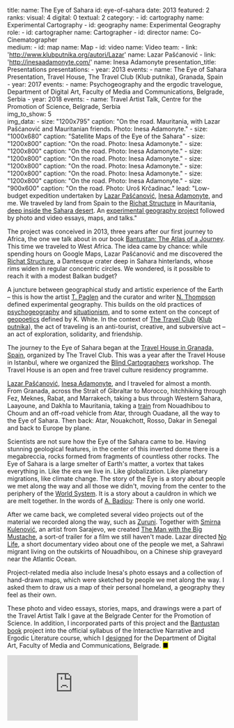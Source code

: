 title: 
    name: The Eye of Sahara
id: eye-of-sahara
date: 2013
featured: 2
ranks:
    visual: 4
    digital: 0
    textual: 2
category: 
    - id: cartography
      name: Experimental Cartography
    - id: geography
      name: Experimental Geography
role:
    - id: cartographer
      name: Cartographer
    - id: director
      name: Co-Cinematographer   
medium:
    - id: map
      name: Map
    - id: video
      name: Video
team:
    - link: 'http://www.klubputnika.org/autori/Lazar'
      name: Lazar Pašćanović
    - link: 'http://inesaadamonyte.com/'
      name: Inesa Adamonyte
presentation_title: Presentations
presentations:
    - year: 2013
      events:
        - name: <span class='italic-style'>The Eye of Sahara Presentation</span>, Travel House, The Travel Club (Klub putnika), Granada, Spain
    - year: 2017
      events:
        - name: <span class='italic-style'>Psychogeography and the ergodic travelogue</span>, Department of Digital Art, Faculty of Media and Communications, Belgrade, Serbia
    - year: 2018
      events:
        - name: <span class='italic-style'>Travel Artist Talk</span>, Centre for the Promotion of Science, Belgrade, Serbia    
img_to_show: 5       
img_data:
    - size: "1200x795"
      caption: "On the road. Mauritania, with Lazar Pašćanović and Mauritanian friends. Photo: Inesa Adamonyte."
    - size: "1000x680"
      caption: "Satellite Maps of the Eye of the Sahara"
    - size: "1200x800"
      caption: "On the road. Photo: Inesa Adamonyte."
    - size: "1200x800"
      caption: "On the road. Photo: Inesa Adamonyte."
    - size: "1200x800"
      caption: "On the road. Photo: Inesa Adamonyte."
    - size: "1200x800"
      caption: "On the road. Photo: Inesa Adamonyte."
    - size: "1200x800"
      caption: "On the road. Photo: Inesa Adamonyte."
    - size: "1200x800"
      caption: "On the road. Photo: Inesa Adamonyte."
    - size: "900x600"
      caption: "On the road. Photo: Uroš Krčadinac."
lead: "Low-budget expedition undertaken by <a href='' target='_blank'>Lazar Pašćanović</a>, <a href='http://inesaadamonyte.com/' target='_blank'>Inesa Adamonyte</a>, and me. We traveled by land from Spain to the <a href='https://en.wikipedia.org/wiki/Richat_Structure' target='_blank'>Richat Structure</a> in Mauritania, <a href='https://www.google.rs/maps/search/Eye+of+the+Sahara,+Ouadane,+Adrar,+Mauritania/@21.1165301,-11.5521239,93589m/data=!3m1!1e3?hl=en' target='_blanl'>deep inside the Sahara desert</a>. An <a href='/work/projects/category/geography'>experimental geography project</a> followed by photo and video essays, maps, and talks."

The project was conceived in 2013, three years after our first journey to Africa, the one we talk about in our book <a href='/work/projects/bantustan-book'><span class='italic-style'>Bantustan: The Atlas of a Journey</span></a>. This time we traveled to West Africa. The idea came by chance: while spending hours on Google Maps, Lazar Pašćanović and me discovered the <a href='https://www.google.rs/maps/search/Eye+of+the+Sahara,+Ouadane,+Adrar,+Mauritania/@21.1165301,-11.5521239,93589m/data=!3m1!1e3?hl=en' target='_blank'>Richat Structure</a>, a Dantesque crater deep in Sahara hinterlands, whose rims widen in regular concentric circles. We wondered, is it possible to reach it with a modest Balkan budget?

A juncture between geographical study and artistic experience of the Earth – this is how the artist <a href='https://brooklynrail.org/2009/03/express/experimental-geography-from-cultural-production-to-the-production-of-space' target='_blank'>T. Paglen</a> and the curator and writer <a href='https://www.natothompson.com/' target='_blank'>N. Thompson</a> defined <span class='italic-style'>experimental geography</span>. This builds on the old practices of <a href='https://en.wikipedia.org/wiki/Psychogeography' target='_blank'>psychogeography</a> and <a href='https://en.wikipedia.org/wiki/Situationist_International' target='_blank'>situationism</a>, and to some extent on the concept of <a href='http://www.geopoetics.org.uk/what-is-geopoetics/kenneth-white/' target='_blank'><span class='italic-style'>geopoetics</span></a> defined by K. White. In the context of <a href='http://www.thetravelclub.org/about-the-club' target='_blank'>The Travel Club</a> (<a href='http://www.klubputnika.org/o-klub-putnika' target='_blank'>Klub putnika</a>), the act of traveling is an anti-tourist, creative, and subversive act – an act of exploration, solidarity, and friendship.

The journey to the Eye of Sahara began at the <a href='http://www.thetravelclub.org/travel-house/granada' target='_blank'>Travel House in Granada, Spain</a>, organized by The Travel Club. This was a year after the Travel House in Istanbul, where we organized the <a href='/work/projects/blind-cartographers-workshop'><span class='italic-style'>Blind Cartographers</span></a> workshop. The Travel House is an open and free travel culture residency programme.

<a href='http://www.klubputnika.org/autori/Lazar' target='_blank'>Lazar Pašćanović</a>, <a href='http://inesaadamonyte.com/' target='_blank'>Inesa Adamonyte</a>, and I traveled for almost a month. From Granada, across the Strait of Gibraltar to Morocco, hitchhiking through Fez, Meknes, Rabat, and Marrakech, taking a bus through Western Sahara, Laayoune, and Dakhla to Mauritania, taking a <a href='https://www.aljazeera.com/indepth/inpictures/2016/03/iron-trains-mauritania-160308070717874.html' target='_blank'>train</a> from Nouadhibou to Choum and an off-road vehicle from Atar, through Ouadane, all the way to the Eye of Sahara. Then back: Atar, Nouakchott, Rosso, Dakar in Senegal and back to Europe by plane.

Scientists are not sure how the Eye of the Sahara came to be. Having stunning geological features, in the center of this inverted dome there is a <span class='italic-style'>megabreccia</span>, rocks formed from fragments of countless other rocks. The Eye of Sahara is a large smelter of Earth's matter, a vortex that takes everything in. Like the era we live in. Like globalization. Like planetary migrations, like climate change. The story of the Eye is a story about people we met along the way and all those we didn't, moving from the center to the periphery of the <a href='https://en.wikipedia.org/wiki/World-systems_theory' target='_blank'>World System</a>. It is a story about a cauldron in which we are melt together. In the words of <a href='https://link.springer.com/article/10.1057/cpt.2011.2' target='_blank'>A. Badiou</a>: <span class='italic-style'>There is only one world</span>.

After we came back, we completed several video projects out of the material we recorded along the way, such as <a href='https://www.youtube.com/watch?v=j7Gjfm9PjH0' target='_blank'><span class='italic-style'>Zuruni</span></a>. Together with <a href='https://smi-smi.com/' target='_blank'>Smirna Kulenović</a>, an artist from Sarajevo, we created <a href='https://www.youtube.com/watch?v=0w4IaBZ4mQc' target='_blank'><span class='italic-style'>The Man with the Big Mustache</span></a>, a sort-of trailer for a film we still haven't made. Lazar directed <a href='https://www.youtube.com/watch?v=KGsZrtQYOmg' target='_blank'><span class='italic-style'>No Life</span></a>, a short documentary video about one of the people we met, a Sahrawi migrant living on the outskirts of Nouadhibou, on a Chinese ship graveyard near the Atlantic Ocean.

Project-related media also include Inesa's photo essays and a collection of hand-drawn maps, which were sketched by people we met along the way. I asked them to draw us a map of their personal homeland, a geography they feel as their own.

These photo and video essays, stories, maps, and drawings were a part of the Travel Artist Talk I gave at the Belgrade Center for the Promotion of Science. In addition, I incorporated parts of this project and the <a href='/work/projects/bantustan-book'><span class='italic-style'>Bantustan</span> book</a> project into the official syllabus of the <span class='italic-style'>Interactive Narrative and Ergodic Literature</span> course, which I <a href='/work/teaching#academic'>designed</a> for the Department of Digital Art, Faculty of Media and Communications, Belgrade. <mark>&#9632;</mark>

<iframe src="https://www.youtube.com/embed/KGsZrtQYOmg?rel=0&amp;fs=0&amp;controls=0" frameborder="0" allow="accelerometer; autoplay; picture-in-picture" allowfullscreen></iframe>